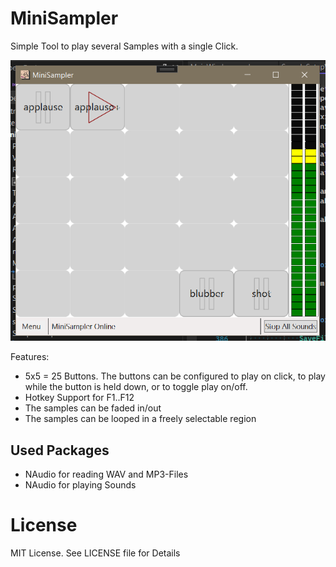 # MiniSampler
Simple Tool to play several Samples with a single Click.

![ScreenShot](https://github.com/101010b/MiniSampler/blob/main/screenshot.png)

Features:
* 5x5 = 25 Buttons. The buttons can be configured to play on click, to play while the button is held down, or to toggle play on/off.
* Hotkey Support for F1..F12
* The samples can be faded in/out 
* The samples can be looped in a freely selectable region

## Used Packages
* NAudio for reading WAV and MP3-Files
* NAudio for playing Sounds

# License
MIT License. See LICENSE file for Details
